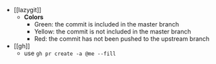 - [[lazygit]]
	- **Colors**
		- Green: the commit is included in the master branch
		- Yellow: the commit is not included in the master branch
		- Red: the commit has not been pushed to the upstream branch
- [[gh]]
	- use `gh pr create -a @me --fill`